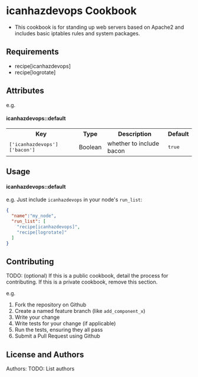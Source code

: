 icanhazdevops Cookbook
======================
- This cookbook is for standing up web servers based on Apache2 and includes basic iptables rules and system packages.

Requirements
------------
- recipe[icanhazdevops]
- recipe[logrotate]

Attributes
----------

e.g.
#### icanhazdevops::default
<table>
  <tr>
    <th>Key</th>
    <th>Type</th>
    <th>Description</th>
    <th>Default</th>
  </tr>
  <tr>
    <td><tt>['icanhazdevops']['bacon']</tt></td>
    <td>Boolean</td>
    <td>whether to include bacon</td>
    <td><tt>true</tt></td>
  </tr>
</table>

Usage
-----
#### icanhazdevops::default

e.g.
Just include `icanhazdevops` in your node's `run_list`:

```json
{
  "name":"my_node",
  "run_list": [
    "recipe[icanhazdevops]",
    "recipe[logrotate]"
  ]
}
```

Contributing
------------
TODO: (optional) If this is a public cookbook, detail the process for contributing. If this is a private cookbook, remove this section.

e.g.
1. Fork the repository on Github
2. Create a named feature branch (like `add_component_x`)
3. Write your change
4. Write tests for your change (if applicable)
5. Run the tests, ensuring they all pass
6. Submit a Pull Request using Github

License and Authors
-------------------
Authors: TODO: List authors
